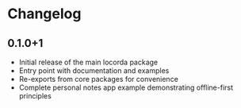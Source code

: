 # Changelog

## 0.1.0+1

- Initial release of the main locorda package
- Entry point with documentation and examples
- Re-exports from core packages for convenience
- Complete personal notes app example demonstrating offline-first principles